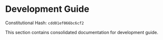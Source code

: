 # Development Guide

Constitutional Hash: `cdd01ef066bc6cf2`

This section contains consolidated documentation for development guide.

